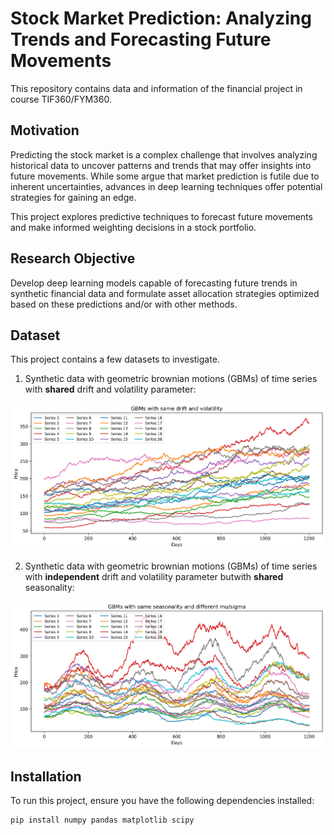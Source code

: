 # Stock Market Prediction: Analyzing Trends and Forecasting Future Movements 
This repository contains data and information of the financial project in course TIF360/FYM360.

## Motivation
Predicting the stock market is a complex challenge that involves analyzing historical data to uncover patterns and trends that may offer insights into future movements. While some argue that market prediction is futile due to inherent uncertainties, advances in deep learning techniques offer potential strategies for gaining an edge.

This project explores predictive techniques to forecast future movements and make informed weighting decisions in a stock portfolio.

## Research Objective
Develop deep learning models capable of forecasting future trends in synthetic financial data and formulate asset allocation strategies optimized based on these predictions and/or with other methods.

## Dataset
This project contains a few datasets to investigate.

1. Synthetic data with geometric brownian motions (GBMs) of time series with **shared** drift and volatility parameter:

<p align="center">
  <img src="Imgs/simulated_series_plot.png" alt="Simulated stocks with same drift and volatility" width="700">
</p>

2. Synthetic data with geometric brownian motions (GBMs) of time series with **independent** drift and volatility parameter butwith **shared** seasonality:

<p align="center">
  <img src="Imgs/simulated_series_seasonality_plot.png" alt="Simulated stocks with same drift and volatility" width="700">
</p>

## Installation
To run this project, ensure you have the following dependencies installed:
```bash
pip install numpy pandas matplotlib scipy
```




